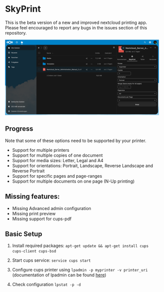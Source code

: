 
<!--

SPDX-FileCopyrightText: Christian Gessinger <christian@gessinger.de>

SPDX-License-Identifier: CC0-1.0

-->

# SkyPrint

This is the beta version of a new and improved nextcloud printing app. Please feel encouraged to report any bugs in the issues section of this repository.

![skyprint interface](screenshots/interface_v0_1_0.png)

## Progress
Note that some of these options need to be supported by your printer.
- Support for multiple printers
- Support for multiple copies of one document
- Support for media sizes: Letter, Legal and A4
- Support for orientations: Portrait, Landscape, Reverse Landscape and Reverse Portrait
- Support for specific pages and page-ranges
- Support for multiple documents on one page (N-Up printing)

## Missing features:
- Missing Advanced admin configuration
- Missing print preview
- Missing support for cups-pdf

## Basic Setup

1. Install required packages: `apt-get update && apt-get install cups cups-client cups-bsd`

2. Start cups service: `service cups start`

3. Configure cups printer using `lpadmin -p myprinter -v printer_uri` (documentation of lpadmin can be found [here](https://www.cups.org/doc/man-lpadmin.html))

4. Check configuration `lpstat -p -d`
